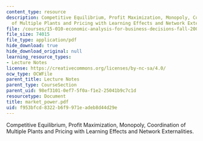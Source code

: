```yaml
---
content_type: resource
description: Competitive Equilibrium, Profit Maximization, Monopoly, Coordination
  of Multiple Plants and Pricing with Learning Effects and Network Externalities.
file: /courses/15-010-economic-analysis-for-business-decisions-fall-2004/f953bfcd8322b6f9971eadeb8d44d29e_market_power.pdf
file_size: 74015
file_type: application/pdf
hide_download: true
hide_download_original: null
learning_resource_types:
- Lecture Notes
license: https://creativecommons.org/licenses/by-nc-sa/4.0/
ocw_type: OCWFile
parent_title: Lecture Notes
parent_type: CourseSection
parent_uid: 98ef3101-0ef7-5f0a-f1e2-25041b9c7c1d
resourcetype: Document
title: market_power.pdf
uid: f953bfcd-8322-b6f9-971e-adeb8d44d29e
---
```

Competitive Equilibrium, Profit Maximization, Monopoly, Coordination of Multiple Plants and Pricing with Learning Effects and Network Externalities.